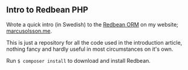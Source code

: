 ## Intro to Redbean PHP

Wrote a quick intro (in Swedish) to the [Redbean ORM](redbeanphp.com) on my website; [marcusolsson.me](http://marcusolsson.me/2014/01/28/intro-till-readbean-php).

This is just a repository for all the code used in the introduction article, nothing fancy and hardly useful in most circumstances on it's own.

Run `$ composer install` to download and install Redbean.